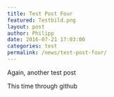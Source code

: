 ```yaml
---
title: Test Post Four
featured: Testbild.png
layout: post
author: Philipp
date: 2016-07-21 17:03:00
categories: test
permalink: /news/test-post-four/
---
```


Again, another test post

This time through github
